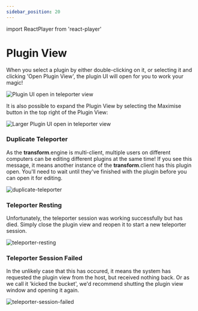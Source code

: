 ```yaml
---
sidebar_position: 20
---
```


import ReactPlayer from 'react-player'

# Plugin View

When you select a plugin by either double-clicking on it, or selecting it and clicking 'Open Plugin View', the plugin UI will open for you to work your magic!

![Plugin UI open in teleporter view](@site/static/img/transformclient/home-teleport.png)

It is also possible to expand the Plugin View by selecting the Maximise button in the top right of the Plugin View:

![Larger Plugin UI open in teleporter view](@site/static/img/transformclient/home-teleport-large.png)

### Duplicate Teleporter

As the **transform**.engine is multi-client, multiple users on different computers can be editing different plugins at the same time! If you see this message, it means another instance of the **transform**.client has this plugin open. You'll need to wait until they've finished with the plugin before you can open it for editing.

![duplicate-teleporter](@site/static/img/transformclient/duplicate-teleporter-session.png)

### Teleporter Resting

Unfortunately, the teleporter session was working successfully but has died. Simply close the plugin view and reopen it to start a new teleporter session.

![teleporter-resting](@site/static/img/transformclient/teleporter-resting.png)

### Teleporter Session Failed

In the unlikely case that this has occured, it means the system has requested the plugin view from the host, but received nothing back. Or as we call it 'kicked the bucket', we'd recommend shutting the plugin view window and opening it again.

![teleporter-session-failed](@site/static/img/transformclient/teleporter-failed.png)
